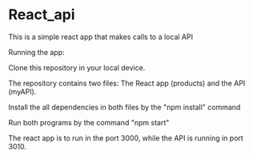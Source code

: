 # React_api


This is a simple react app that makes calls to a local API


Running the app:

Clone this repository in your local device. 

The repository contains two files: The React app (products) and the API (myAPI).

Install the all dependencies in both files by the "npm install" command

Run both programs by the command "npm start"

The react app is to run in the port 3000, while the API is running in port 3010. 
